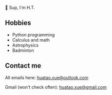 👋 Sup, I'm H.T.

## Hobbies

- Python programming
- Calculus and math
- Astrophysics
- Badminton

## Contact me

All emails here: huatao.xue@outlook.com

Gmail (won't check often): huatao.xue@gmail.com


<!---
sudoer-Huatao/sudoer-Huatao is a ✨ special ✨ repository because its `README.md` (this file) appears on your GitHub profile.
You can click the Preview link to take a look at your changes.
--->
